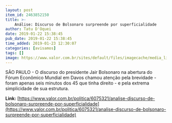 ```yaml
---
layout: post
item_id: 2463852150
title: >-
    Análise: Discurso de Bolsonaro surpreende por superficialidade
author: Tatu D'Oquei
date: 2019-01-22 15:38:45
pub_date: 2019-01-22 15:38:45
time_added: 2019-01-23 12:30:07
categories: [avisamos]
tags: []
image: https://www.valor.com.br/sites/default/files/imagecache/media_library_big_horizontal/fotoweb/ap_19022541625624.jpg
---
```


SÃO PAULO - O discurso do presidente Jair Bolsonaro na abertura do Fórum Econômico Mundial em Davos chamou atenção pela brevidade - foram apenas seis minutos dos 45 que tinha direito - e pela extrema simplicidade de sua estrutura.

**Link:** [https://www.valor.com.br/politica/6075321/analise-discurso-de-bolsonaro-surpreende-por-superficialidade](https://www.valor.com.br/politica/6075321/analise-discurso-de-bolsonaro-surpreende-por-superficialidade)

